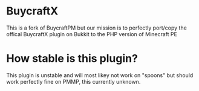# BuycraftX

This is a fork of BuycraftPM but our mission is to perfectly port/copy the offical BuycraftX plugin on Bukkit to the PHP version of Minecraft PE

# How stable is this plugin?

This plugin is unstable and will most likey not work on "spoons" but should work perfectly fine on PMMP, this currently unknown.

